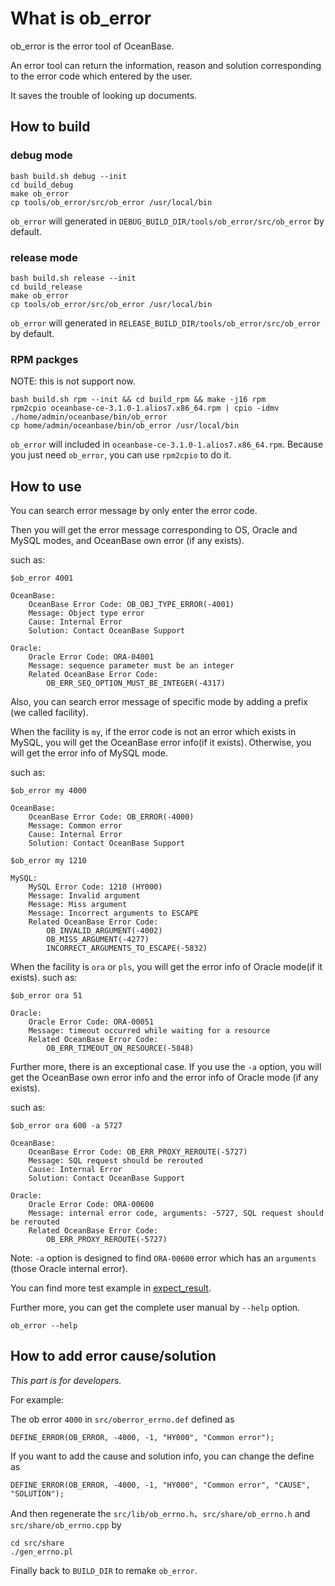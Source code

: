 # What is ob_error

ob_error is the error tool of OceanBase.

An error tool can return the information, reason and solution corresponding to the error code which entered by the user.

It saves the trouble of looking up documents.

## How to build

### debug mode

```shell
bash build.sh debug --init
cd build_debug
make ob_error
cp tools/ob_error/src/ob_error /usr/local/bin
```

`ob_error` will generated in `DEBUG_BUILD_DIR/tools/ob_error/src/ob_error` by default.

### release mode

```shell
bash build.sh release --init
cd build_release
make ob_error
cp tools/ob_error/src/ob_error /usr/local/bin
```

`ob_error` will generated in `RELEASE_BUILD_DIR/tools/ob_error/src/ob_error` by default.

### RPM packges

NOTE: this is not support now.

```shell
bash build.sh rpm --init && cd build_rpm && make -j16 rpm
rpm2cpio oceanbase-ce-3.1.0-1.alios7.x86_64.rpm | cpio -idmv ./home/admin/oceanbase/bin/ob_error
cp home/admin/oceanbase/bin/ob_error /usr/local/bin
```

`ob_error` will included in `oceanbase-ce-3.1.0-1.alios7.x86_64.rpm`.
Because you just need `ob_error`, you can use `rpm2cpio` to do it.

## How to use

You can search error message by only enter the error code.

Then you will get the error message corresponding to OS, Oracle and MySQL modes, and OceanBase own error (if any exists).

such as:

```shell
$ob_error 4001

OceanBase:
    OceanBase Error Code: OB_OBJ_TYPE_ERROR(-4001)
    Message: Object type error
    Cause: Internal Error
    Solution: Contact OceanBase Support

Oracle:
    Oracle Error Code: ORA-04001
    Message: sequence parameter must be an integer
    Related OceanBase Error Code:
        OB_ERR_SEQ_OPTION_MUST_BE_INTEGER(-4317)
```

Also, you can search error message of specific mode by adding a prefix (we called facility).

When the facility is `my`, if the error code is not an error which exists in MySQL, you will get the OceanBase error info(if it exists). Otherwise, you will get the error info of MySQL mode.

such as:

```shell
$ob_error my 4000

OceanBase:
    OceanBase Error Code: OB_ERROR(-4000)
    Message: Common error
    Cause: Internal Error
    Solution: Contact OceanBase Support

$ob_error my 1210

MySQL:
    MySQL Error Code: 1210 (HY000)
    Message: Invalid argument
    Message: Miss argument
    Message: Incorrect arguments to ESCAPE
    Related OceanBase Error Code:
        OB_INVALID_ARGUMENT(-4002)
        OB_MISS_ARGUMENT(-4277)
        INCORRECT_ARGUMENTS_TO_ESCAPE(-5832)
```

When the facility is `ora` or `pls`, you will get the error info of Oracle mode(if it exists).
such as:

```shell
$ob_error ora 51

Oracle:
    Oracle Error Code: ORA-00051
    Message: timeout occurred while waiting for a resource
    Related OceanBase Error Code:
        OB_ERR_TIMEOUT_ON_RESOURCE(-5848)
```

Further more, there is an exceptional case. If you use the `-a` option, you will get the OceanBase own error info and the error info of Oracle mode (if any exists).

such as:

```shell
$ob_error ora 600 -a 5727

OceanBase:
    OceanBase Error Code: OB_ERR_PROXY_REROUTE(-5727)
    Message: SQL request should be rerouted
    Cause: Internal Error
    Solution: Contact OceanBase Support

Oracle:
    Oracle Error Code: ORA-00600
    Message: internal error code, arguments: -5727, SQL request should be rerouted
    Related OceanBase Error Code:
        OB_ERR_PROXY_REROUTE(-5727)
```

Note: `-a` option is designed to find `ORA-00600` error which has an `arguments` (those Oracle internal error).

You can find more test example in [expect_result](test/expect_result.result).

Further more, you can get the complete user manual by `--help` option.

```shell
ob_error --help
```

## How to add error cause/solution

*This part is for developers.*

For example:

The ob error `4000` in `src/oberror_errno.def` defined as

```shell
DEFINE_ERROR(OB_ERROR, -4000, -1, "HY000", "Common error");
```

If you want to add the cause and solution info, you can change the define as

```shell
DEFINE_ERROR(OB_ERROR, -4000, -1, "HY000", "Common error", "CAUSE", "SOLUTION");
```

And then regenerate the `src/lib/ob_errno.h`、`src/share/ob_errno.h` and `src/share/ob_errno.cpp` by

```shell
cd src/share
./gen_errno.pl
```

Finally back to `BUILD_DIR` to remake `ob_error`.
